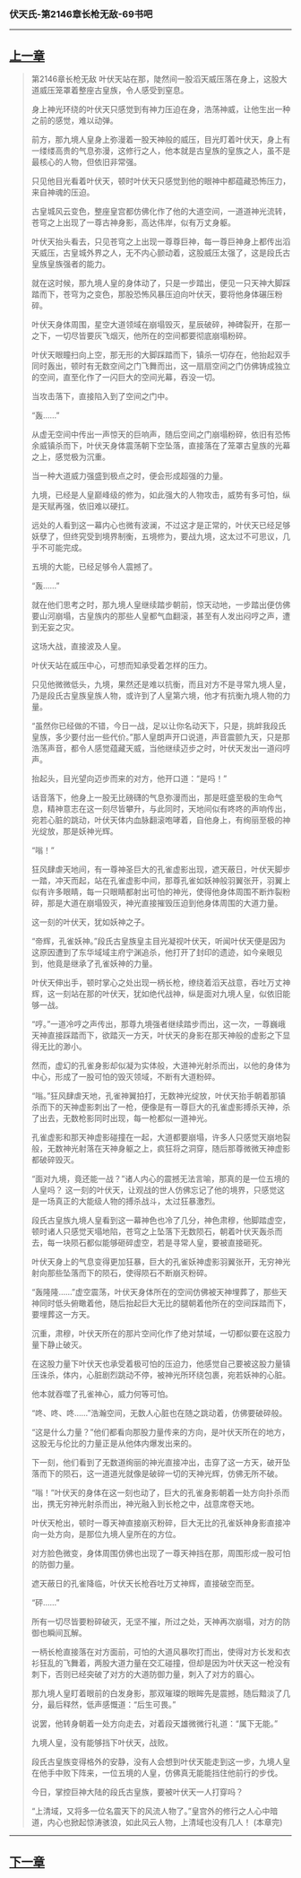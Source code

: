 ### 伏天氏-第2146章长枪无敌-69书吧

--------
[上一章](./f3fca174f4341ad39b60640de54abb88.md)
--------


>
>
>
>第2146章长枪无敌
>叶伏天站在那，陡然间一股滔天威压落在身上，这股大道威压笼罩着整座古皇族，令人感受到窒息。
>
>身上神光环绕的叶伏天只感觉到有神力压迫在身，浩荡神威，让他生出一种之前的感觉，难以动弹。
>
>前方，那九境人皇身上弥漫着一股天神般的威压，目光盯着叶伏天，身上有一缕缕高贵的气息弥漫，这修行之人，他本就是古皇族的皇族之人，虽不是最核心的人物，但依旧非常强。
>
>只见他目光看着叶伏天，顿时叶伏天只感觉到他的眼神中都蕴藏恐怖压力，来自神魂的压迫。
>
>古皇城风云变色，整座皇宫都仿佛化作了他的大道空间，一道道神光流转，苍穹之上出现了一尊古神身影，高达伟岸，似有万丈身躯。
>
>叶伏天抬头看去，只见苍穹之上出现一尊尊巨神，每一尊巨神身上都传出滔天威压，古皇城外界之人，无不内心颤动着，这股威压太强了，这是段氏古皇族皇族强者的能力。
>
>就在这时候，那九境人皇的身体动了，只是一步踏出，便见一只天神大脚踩踏而下，苍穹为之变色，那股恐怖风暴压迫向叶伏天，要将他身体碾压粉碎。
>
>叶伏天身体周围，星空大道领域在崩塌毁灭，星辰破碎，神碑裂开，在那一之下，一切尽皆要灰飞烟灭，他所在的空间都要彻底崩塌粉碎。
>
>叶伏天眼瞳扫向上空，那无形的大脚踩踏而下，镇杀一切存在，他抬起双手同时轰出，顿时有无数空间之门飞舞而出，这一扇扇空间之门仿佛铸成独立的空间，直至化作了一闪巨大的空间光幕，吞没一切。
>
>当攻击落下，直接陷入到了空间之门中。
>
>“轰……”
>
>从虚无空间中传出一声惊天的巨响声，随后空间之门崩塌粉碎，依旧有恐怖余威镇杀而下，叶伏天身体震荡朝下空坠落，直接落在了笼罩古皇族的光幕之上，感觉极为沉重。
>
>当一种大道威力强盛到极点之时，便会形成超强的力量。
>
>九境，已经是人皇巅峰级的修为，如此强大的人物攻击，威势有多可怕，纵是天赋再强，依旧难以硬扛。
>
>远处的人看到这一幕内心也微有波澜，不过这才是正常的，叶伏天已经足够妖孽了，但终究受到境界制衡，五境修为，要战九境，这太过不可思议，几乎不可能完成。
>
>五境的大能，已经足够令人震撼了。
>
>“轰……”
>
>就在他们思考之时，那九境人皇继续踏步朝前，惊天动地，一步踏出便仿佛要山河崩塌，古皇族内的那些人皇都气血翻滚，甚至有人发出闷哼之声，遭到无妄之灾。
>
>这场大战，直接波及人皇。
>
>叶伏天站在威压中心，可想而知承受着怎样的压力。
>
>只见他微微低头，九境，果然还是难以抗衡，而且对方不是寻常九境人皇，乃是段氏古皇族皇族人物，或许到了人皇第六境，他才有抗衡九境人物的力量。
>
>“虽然你已经做的不错，今日一战，足以让你名动天下，只是，挑衅我段氏皇族，多少要付出一些代价。”那人皇朗声开口说道，声音震颤九天，只是那浩荡声音，都令人感觉蕴藏天威，当他继续迈步之时，叶伏天发出一道闷哼声。
>
>抬起头，目光望向迈步而来的对方，他开口道：“是吗！”
>
>话音落下，他身上一股无比磅礴的气息弥漫而出，那是旺盛至极的生命气息，精神意志在这一刻尽皆攀升，与此同时，天地间似有咚咚的声响传出，宛若心脏的跳动，叶伏天体内血脉翻滚咆哮着，自他身上，有绚丽至极的神光绽放，那是妖神光辉。
>
>“嗡！”
>
>狂风肆虐天地间，有一尊神圣巨大的孔雀虚影出现，遮天蔽日，叶伏天脚步一踏，冲天而起，站在孔雀虚影中间，那尊孔雀如妖神般羽翼张开，羽翼上似有许多眼睛，每一只眼睛都射出可怕的神光，使得他身体周围不断炸裂粉碎，那是大道在崩塌毁灭，神光直接摧毁压迫到他身体周围的大道力量。
>
>这一刻的叶伏天，犹如妖神之子。
>
>“帝辉，孔雀妖神。”段氏古皇族皇主目光凝视叶伏天，听闻叶伏天便是因为这原因遭到了东华域域主府宁渊追杀，他打开了封印的遗迹，如今亲眼见到，他竟是继承了孔雀妖神的力量。
>
>叶伏天伸出手，顿时掌心之处出现一柄长枪，缭绕着滔天战意，吞吐万丈神辉，这一刻站在那的叶伏天，犹如绝代战神，纵是面对九境人皇，似依旧能够一战。
>
>“哼。”一道冷哼之声传出，那尊九境强者继续踏步而出，这一次，一尊巍峨天神直接踩踏而下，欲踏灭一方天，叶伏天的身影在那天神般的虚影之下显得无比的渺小。
>
>然而，虚幻的孔雀身影却似凝为实体般，大道神光射杀而出，以他的身体为中心，形成了一股可怕的毁灭领域，不断有大道粉碎。
>
>“嗡。”狂风肆虐天地，孔雀神翼拍打，无数神光绽放，叶伏天抬手朝着那镇杀而下的天神虚影刺出了一枪，便像是有一尊巨大的孔雀虚影搏杀天神，杀了出去，无数枪影同时出现，每一枪都似一道神光。
>
>孔雀虚影和那天神虚影碰撞在一起，大道都要崩塌，许多人只感觉天崩地裂般，无数神光射落在天神身躯之上，疯狂将之洞穿，随后那尊微微天神虚影都破碎毁灭。
>
>“面对九境，竟还能一战？”诸人内心的震撼无法言喻，那真的是一位五境的人皇吗？
>这一刻的叶伏天，让观战的世人仿佛忘记了他的境界，只感觉这是一场真正的大能级人物的搏杀战斗，太过狂暴激烈。
>
>段氏古皇族九境人皇看到这一幕神色也冷了几分，神色肃穆，他脚踏虚空，顿时诸人只感觉天塌地陷，苍穹之上坠落下无数陨石，朝着叶伏天轰杀而去，每一块陨石都似能够砸碎虚空，若是寻常人皇，要被直接砸死。
>
>叶伏天身上的气息变得更加狂暴，巨大的孔雀妖神虚影羽翼张开，无穷神光射向那些坠落而下的陨石，使得陨石不断崩灭粉碎。
>
>“轰隆隆……”虚空震荡，叶伏天身体所在的空间仿佛被天神埋葬了，那些天神同时低头俯瞰着他，随后抬起巨大无比的腿朝着他所在的空间踩踏而下，要埋葬这一方天。
>
>沉重，肃穆，叶伏天所在的那片空间化作了绝对禁域，一切都似要在这股力量下静止破灭。
>
>在这股力量下叶伏天也承受着极可怕的压迫力，他感觉自己要被这股力量镇压诛杀，体内，心脏剧烈跳动不停，被神光所环绕包裹，宛若妖神的心脏。
>
>他本就吞噬了孔雀神心，威力何等可怕。
>
>“咚、咚、咚……”浩瀚空间，无数人心脏也在随之跳动着，仿佛要破碎般。
>
>“这是什么力量？”他们都看向那股力量传来的方向，是叶伏天所在的地方，这股无与伦比的力量正是从他体内爆发出来的。
>
>下一刻，他们看到了无数道绚丽的神光直接冲出，击穿了这一方天，破开坠落而下的陨石，这一道道光就像是破碎一切的天神光辉，仿佛无所不破。
>
>“嗡！”叶伏天的身体在这一刻也动了，巨大的孔雀身影朝着一处方向扑杀而出，携无穷神光射杀而出，神光融入到长枪之中，战意席卷天地。
>
>叶伏天枪出，顿时一尊天神直接崩灭粉碎，巨大无比的孔雀妖神身影直接冲向一处方向，是那位九境人皇所在的方位。
>
>对方脸色微变，身体周围仿佛也出现了一尊天神挡在那，周围形成一股可怕的防御力量。
>
>遮天蔽日的孔雀降临，叶伏天长枪吞吐万丈神辉，直接破空而至。
>
>“砰……”
>
>所有一切尽皆要粉碎破灭，无坚不摧，所过之处，天神再次崩塌，对方的防御也瞬间瓦解。
>
>一柄长枪直接落在对方面前，可怕的大道风暴吹打而出，使得对方长发和衣衫狂乱的飞舞着，两股大道力量在交汇碰撞，但却是因为叶伏天这一枪没有刺下，否则已经突破了对方的大道防御力量，刺入了对方的眉心。
>
>那九境人皇盯着眼前的白发身影，那双璀璨的眼眸先是震撼，随后黯淡了几分，最后释然，低声感慨道：“后生可畏。”
>
>说罢，他转身朝着一处方向走去，对着段天雄微微行礼道：“属下无能。”
>
>九境人皇，没有能够挡下叶伏天，战败。
>
>段氏古皇族变得格外的安静，没有人会想到叶伏天能走到这一步，九境人皇在他手中败下阵来，一位五境的人皇，仿佛真无能能挡住他前行的步伐。
>
>今日，掌控巨神大陆的段氏古皇族，要被叶伏天一人打穿吗？
>
>“上清域，又将多一位名震天下的风流人物了。”皇宫外的修行之人心中暗道，内心也掀起惊涛骇浪，如此风云人物，上清域也没有几人！
>(本章完)
>
>

--------
[下一章](./31791fb700a49cad2a61662f9010bbc7.md)
--------

